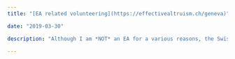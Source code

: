 ```yaml
---
title: "[EA related volunteering](https://effectivealtruism.ch/geneva)"

date: "2019-03-30"

description: "Although I am *NOT* an EA for a various reasons, the Swiss EA communities' focus on AI and governance mean I keep hanging out with them.  I've served as a board member of the EA Geneva association, have tried to bring a diversity of philosophies and angles of criticism into the community as a part of their facilitator program and sporadically give talks about AI risk." 

---
```


